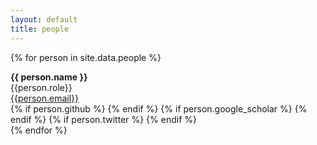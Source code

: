 ```yaml
---
layout: default
title: people
---
```


{% for person in site.data.people %}

<div class="gravatar" style="background-image: url(./assets/img/{{ person.image }})"></div>   
<div class="info-person">
        <b>{{ person.name }} </b> <br /> 
        {{person.role}}  <br />
        <a href="mailto:{{person.email}}">{{person.email}}</a> <br />
        <div class="social">
                {% if person.github %}
                        <a href="https://github.com/{{person.github}}" title="Fork me on GitHub"><i class="icon-github-circled"></i></a> 
                {% endif %}
                {% if person.google_scholar %}
                        <a href="{{person.google_scholar}}" title="Google Scholar profile"><i class="ai ai-google-scholar fa-3x"></i></a>
                {% endif %}
                {% if person.twitter %}
                        <a href="https://sk.linkedin.com/in/antolikjan" title="Connect with me on Twitter"><i class="icon-twitter"></i></a>
                {% endif %}
        </div>
</div>
{% endfor %}